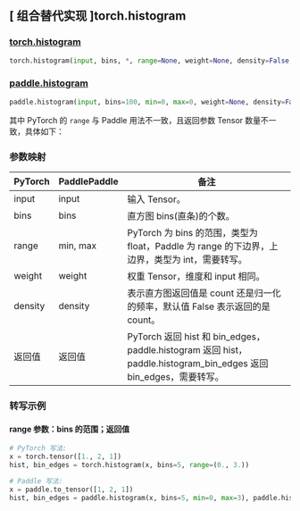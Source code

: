 ## [ 组合替代实现 ]torch.histogram

### [torch.histogram](https://pytorch.org/docs/stable/generated/torch.histogram.html#torch.histogram)

```python
torch.histogram(input, bins, *, range=None, weight=None, density=False, out=None)
```

### [paddle.histogram](https://www.paddlepaddle.org.cn/documentation/docs/zh/develop/api/paddle/histogram_cn.html)

```python
paddle.histogram(input, bins=100, min=0, max=0, weight=None, density=False, name=None)
```

其中 PyTorch 的 `range` 与 Paddle 用法不一致，且返回参数 Tensor 数量不一致，具体如下：

### 参数映射

| PyTorch | PaddlePaddle | 备注                                                                                               |
| ------- | ------------ | -------------------------------------------------------------------------------------------------- |
| input   | input        | 输入 Tensor。                                                                                      |
| bins    | bins         | 直方图 bins(直条)的个数。                                                                          |
| range   | min, max     | PyTorch 为 bins 的范围，类型为 float，Paddle 为 range 的下边界，上边界，类型为 int，需要转写。 |
| weight  | weight       | 权重 Tensor，维度和 input 相同。                                                              |
| density | density      | 表示直方图返回值是 count 还是归一化的频率，默认值 False 表示返回的是 count。                            |
| 返回值  | 返回值       | PyTorch 返回 hist 和 bin_edges，paddle.histogram 返回 hist，paddle.histogram_bin_edges 返回 bin_edges，需要转写。                                 |

### 转写示例

#### range 参数：bins 的范围；返回值

```python
# PyTorch 写法:
x = torch.tensor([1., 2, 1])
hist, bin_edges = torch.histogram(x, bins=5, range=(0., 3.))

# Paddle 写法:
x = paddle.to_tensor([1, 2, 1])
hist, bin_edges = paddle.histogram(x, bins=5, min=0, max=3), paddle.histogram_bin_edges(x, bins=5, min=0, max=3)
```
